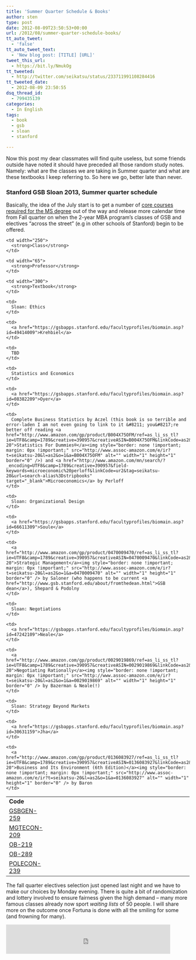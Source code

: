 ```yaml
---
title: 'Summer Quarter Schedule & Books'
author: sten
type: post
date: 2012-08-09T23:50:53+00:00
url: /2012/08/summer-quarter-schedule-books/
tt_auto_tweet:
  - 'false'
tt_auto_tweet_text:
  - 'New blog post: [TITLE] [URL]'
tweet_this_url:
  - https://bit.ly/NmukOg
tt_tweeted:
  - http://twitter.com/seikatsu/status/233711991108284416
tt_tweeted_date:
  - 2012-08-09 23:50:55
dsq_thread_id:
  - 799435139
categories:
  - In English
tags:
  - book
  - gsb
  - sloan
  - stanford

---
```

Now this post my dear classmates will find quite useless, but some friends outside have noted it should have preceded all those random study notes. Namely: what are the classes we are taking in Summer quarter and what are these textbooks I keep referring to. So here we go, better late than never.

<!--more-->

### Stanford GSB Sloan 2013, Summer quarter schedule

Basically, the idea of the July start is to get a number of [core courses required for the MS degree][1] out of the way and release more calendar time from Fall quarter on when the 2-year MBA program&#8217;s classes of GSB and electives &#8220;across the street&#8221; (e.g in other schools of Stanford) begin to be offered.

<table border="0" cellspacing="0" cellpadding="2">
  <colgroup> <col width="107" /> <col width="250" /> <col span="2" width="65" /> </colgroup> <tr>
    <td width="107" height="15">
      <strong>Code</strong>
    </td>
    
    <td width="250">
      <strong>Class</strong>
    </td>
    
    <td width="65">
      <strong>Professor</strong>
    </td>
    
    <td width="300">
      <strong>Textbook</strong>
    </td>
  </tr>
  
  <tr>
    <td height="15">
      <a href="http://explorecourses.stanford.edu/CourseSearch/search?view=catalog&filter-coursestatus-Active=on&page=0&catalog=&q=GSBGEN+259%3A+Sloan%3A+Ethics&collapse="> GSBGEN-259</a>
    </td>
    
    <td>
      Sloan: Ethics
    </td>
    
    <td>
      <a href="https://gsbapps.stanford.edu/facultyprofiles/biomain.asp?id=49414009">Krehbiel</a>
    </td>
    
    <td>
      TBD
    </td>
  </tr>
  
  <tr>
    <td height="15">
      <a href="http://explorecourses.stanford.edu/CourseSearch/search?view=catalog&filter-coursestatus-Active=on&page=0&catalog=&q=MGTECON-209&collapse=">MGTECON-209</a>
    </td>
    
    <td>
      Statistics and Economics
    </td>
    
    <td>
      <a href="https://gsbapps.stanford.edu/facultyprofiles/biomain.asp?id=08382209">Oyer</a>
    </td>
    
    <td>
      Complete Business Statistics by Aczel (this book is so terrible and error-laden I am not even going to link to it &#8211; you&#8217;re better off reading <a href="http://www.amazon.com/gp/product/B004X75OFM/ref=as_li_ss_tl?ie=UTF8&camp=1789&creative=390957&creativeASIN=B004X75OFM&linkCode=as2&tag=seikatsu-20">Statistics For Dummies®</a><img style="border: none !important; margin: 0px !important;" src="http://www.assoc-amazon.com/e/ir?t=seikatsu-20&l=as2&o=1&a=B004X75OFM" alt="" width="1" height="1" border="0" />) and <a href="http://www.amazon.com/mn/search/?_encoding=UTF8&camp=1789&creative=390957&field-keywords=microeconomic%20perloff&linkCode=ur2&tag=seikatsu-20&url=search-alias%3Dstripbooks" target="_blank">Microeconomics</a> by Perloff
    </td>
  </tr>
  
  <tr>
    <td height="15">
      <a href="http://explorecourses.stanford.edu/CourseSearch/search?view=catalog&filter-coursestatus-Active=on&page=0&catalog=&q=OB-219&collapse=">OB-219</a>
    </td>
    
    <td>
      Sloan: Organizational Design
    </td>
    
    <td>
      <a href="https://gsbapps.stanford.edu/facultyprofiles/biomain.asp?id=66611309">Soule</a>
    </td>
    
    <td>
      <a href="http://www.amazon.com/gp/product/0470009470/ref=as_li_ss_tl?ie=UTF8&camp=1789&creative=390957&creativeASIN=0470009470&linkCode=as2&tag=seikatsu-20">Strategic Management</a><img style="border: none !important; margin: 0px !important;" src="http://www.assoc-amazon.com/e/ir?t=seikatsu-20&l=as2&o=1&a=0470009470" alt="" width="1" height="1" border="0" /> by Saloner (who happens to be current <a href="http://www.gsb.stanford.edu/about/fromthedean.html">GSB dean</a>), Shepard & Podolny
    </td>
  </tr>
  
  <tr>
    <td height="15">
      <a href="http://explorecourses.stanford.edu/CourseSearch/search?view=catalog&filter-coursestatus-Active=on&page=0&catalog=&q=OB-289&collapse=">OB-289</a>
    </td>
    
    <td>
      Sloan: Negotiations
    </td>
    
    <td>
      <a href="https://gsbapps.stanford.edu/facultyprofiles/biomain.asp?id=47242109">Neale</a>
    </td>
    
    <td>
      <a href="http://www.amazon.com/gp/product/0029019869/ref=as_li_ss_tl?ie=UTF8&camp=1789&creative=390957&creativeASIN=0029019869&linkCode=as2&tag=seikatsu-20">Negotiating Rationally</a><img style="border: none !important; margin: 0px !important;" src="http://www.assoc-amazon.com/e/ir?t=seikatsu-20&l=as2&o=1&a=0029019869" alt="" width="1" height="1" border="0" /> by Bazerman & Neale(!)
    </td>
  </tr>
  
  <tr>
    <td height="15">
      <a href="http://explorecourses.stanford.edu/CourseSearch/search?view=catalog&filter-coursestatus-Active=on&page=0&catalog=&q=POLECON-239&collapse=">POLECON-239</a>
    </td>
    
    <td>
      Sloan: Strategy Beyond Markets
    </td>
    
    <td>
      <a href="https://gsbapps.stanford.edu/facultyprofiles/biomain.asp?id=30631159">Jha</a>
    </td>
    
    <td>
      <a href="http://www.amazon.com/gp/product/0136083927/ref=as_li_ss_tl?ie=UTF8&camp=1789&creative=390957&creativeASIN=0136083927&linkCode=as2&tag=seikatsu-20">Business and Its Environment (6th Edition)</a><img style="border: none !important; margin: 0px !important;" src="http://www.assoc-amazon.com/e/ir?t=seikatsu-20&l=as2&o=1&a=0136083927" alt="" width="1" height="1" border="0" /> by Baron
    </td>
  </tr>
</table>

The fall quarter electives selection just opened last night and we have to make our choices by Monday evening. There is quite a bit of randomization and lottery involved to ensure fairness given the high demand &#8211; many more famous classes already now sport _waiting lists_ of 50 people. I will share more on the outcome once Fortuna is done with all the smiling for some (and frowning for many).

<iframe src="http://www.facebook.com/plugins/like.php?href=http%3A%2F%2Fsten.tamkivi.com%2F2012%2F08%2Fsummer-quarter-schedule-books%2F&layout=standard&show_faces=true&width=450&action=like&colorscheme=light&height=80" scrolling="no" frameborder="0" style="border:none; overflow:hidden; width:450px; height:80px;" allowTransparency="true"></iframe>

 [1]: http://www.gsb.stanford.edu/research/courses/sloan.html